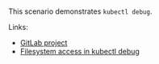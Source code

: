 
<br>

This scenario demonstrates `kubectl debug`.

Links:
- [GitLab project](https://gitlab.com/solve-x-kubernetes/aspnetapp/-/tree/main?ref_type=heads)
- [Filesystem access in kubectl debug](https://stackoverflow.com/a/76772820/21192351)

